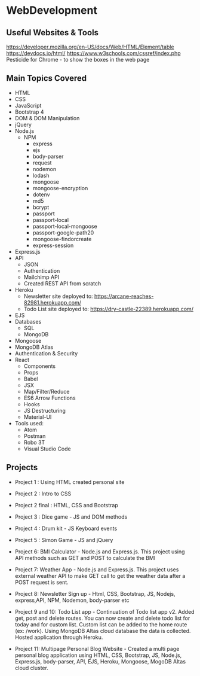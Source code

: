# WebDevelopment

## Useful Websites & Tools
https://developer.mozilla.org/en-US/docs/Web/HTML/Element/table
https://devdocs.io/html/
https://www.w3schools.com/cssref/index.php
Pesticide for Chrome - to show the boxes in the web page

## Main Topics Covered
* HTML
* CSS
* JavaScript
* Bootstrap 4
* DOM & DOM Manipulation
* jQuery
* Node.js
  * NPM
    * express
    * ejs
    * body-parser
    * request
    * nodemon
    * lodash
    * mongoose 
    * mongoose-encryption
    * dotenv
    * md5
    * bcrypt
    * passport
    * passport-local
    * passport-local-mongoose
    * passport-google-path20
    * mongoose-findorcreate
    * express-session
* Express.js
* API
  * JSON
  * Authentication
  * Mailchimp API
  * Created REST API from scratch
* Heroku
  * Newsletter site deployed to: https://arcane-reaches-82981.herokuapp.com/
  * Todo List site deployed to: https://dry-castle-22389.herokuapp.com/
* EJS
* Databases
  * SQL
  * MongoDB
* Mongoose
* MongoDB Atlas
* Authentication & Security
* React
  * Components
  * Props
  * Babel
  * JSX
  * Map/Filter/Reduce
  * ES6 Arrow Functions
  * Hooks
  * JS Destructuring
  * Material-UI
* Tools used:
   * Atom
   * Postman
   * Robo 3T
   * Visual Studio Code


## Projects
* Project 1 : Using HTML created personal site 

* Project 2 : Intro to CSS 
* Project 2 final : HTML, CSS and Bootstrap 
* Project 3 : Dice game - JS and DOM methods 

* Project 4 : Drum kit - JS Keyboard events 

* Project 5 : Simon Game - JS and jQuery 

* Project 6: BMI Calculator - Node.js and Express.js. This project using API methods such as GET and POST to calculate the BMI



* Project 7: Weather App - Node.js and Express.js. This project uses external weather API to make GET call to get the weather data after a POST request is sent.


* Project 8: Newsletter Sign up - Html, CSS, Bootstrap, JS, Nodejs, express,API, NPM, Nodemon, body-parser etc 

* Project 9 and 10: Todo List app - Continuation of Todo list app v2. Added get, post and delete routes. You can now create and delete todo list for today and for custom list. Custom list can be added to the home route (ex: /work). Using MongoDB Altas cloud database the data is collected. Hosted application through Heroku.

* Project 11: Multipage Personal Blog Website - Created a multi page personal blog application using HTML, CSS, Bootstrap, JS, Node.js, Express.js, body-parser, API, EJS, Heroku, Mongoose, MogoDB Altas cloud cluster. 
